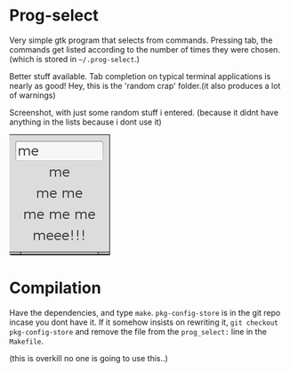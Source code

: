 
# Prog-select

Very simple gtk program that selects from commands. Pressing tab, the commands
get listed according to the number of times they were chosen.(which is stored 
in  `~/.prog-select`.)

Better stuff available. Tab completion on typical terminal applications is
nearly as good! Hey, this is the 'random crap' folder.(it also produces a lot 
of warnings)

Screenshot, with just some random stuff i entered.
(because it didnt have anything in the lists because i dont use it)

<img src="doc/screen.png">

# Compilation
Have the dependencies, and type `make`. `pkg-config-store` is in the git repo incase
you dont have it. If it somehow insists on rewriting it, `git checkout pkg-config-store`
and remove the file from the `prog_select:` line in the `Makefile`.

(this is overkill no one is going to use this..)
